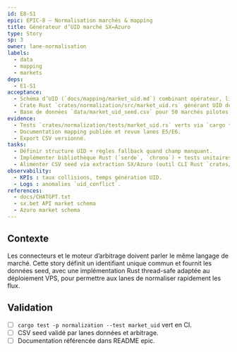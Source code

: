 ```yaml
---
id: E8-S1
epic: EPIC-8 — Normalisation marchés & mapping
title: Générateur d’UID marché SX↔Azuro
type: Story
sp: 3
owner: lane-normalisation
labels:
  - data
  - mapping
  - markets
deps:
  - E1-S1
acceptance:
  - Schéma d’UID (`docs/mapping/market_uid.md`) combinant opérateur, ligue, type marché, timestamp, outcome et définissant MarketUID canonique (hash métadonnées normalisées).
  - Crate Rust `crates/normalization/src/market_uid.rs` générant UID déterministe avec tests de collision et vérification hash canonique.
  - Base de données `data/market_uid_seed.csv` pour 50 marchés pilotes synchronisée.
evidence:
  - Tests `crates/normalization/tests/market_uid.rs` verts via `cargo test` avec rapport collisions.
  - Documentation mapping publiée et revue lanes E5/E6.
  - Export CSV versionné.
tasks:
  - Définir structure UID + règles fallback quand champ manquant.
  - Implémenter bibliothèque Rust (`serde`, `chrono`) + tests unitaires & property-based.
  - Alimenter CSV seed via extraction SX/Azuro (outil CLI Rust `crates/normalization/src/bin/export_seed.rs`).
observability:
  - KPIs : taux collisions, temps génération UID.
  - Logs : anomalies `uid_conflict`.
references:
  - docs/CHATGPT.txt
  - sx.bet API market schema
  - Azuro market schema
---
```


## Contexte
Les connecteurs et le moteur d’arbitrage doivent parler le même langage de marché. Cette story définit un identifiant unique commun et fournit les données seed, avec une implémentation Rust thread-safe adaptée au déploiement VPS, pour permettre aux lanes de normaliser rapidement les flux.

## Validation
- [ ] `cargo test -p normalization --test market_uid` vert en CI.
- [ ] CSV seed validé par lanes données et arbitrage.
- [ ] Documentation référencée dans README epic.
